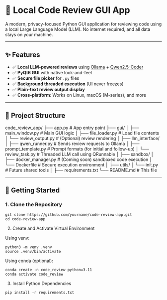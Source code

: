# 🧠 Local Code Review GUI App

A modern, privacy-focused Python GUI application for reviewing code using a local Large Language Model (LLM). No internet required, and all data stays on your machine.

---

## ✨ Features

- ✅ **Local LLM-powered reviews** using [Ollama](https://ollama.com/) + [Qwen2.5-Coder](https://huggingface.co/Qwen/Qwen1.5-14B-Chat)
- ✅ **PyQt6 GUI** with native look-and-feel
- ✅ **Secure file picker** for `.py` files
- ✅ **Background threaded execution** (UI never freezes)
- ✅ **Plain-text review output display**
- ✅ **Cross-platform**: Works on Linux, macOS (M-series), and more

---

## 📁 Project Structure

code_review_app/
├── app.py # App entry point
├── gui/
│ ├── main_window.py # Main GUI logic
│ ├── file_loader.py # Load file contents
│ └── review_output.py # (Optional) review rendering
│
├── llm_interface/
│ ├── qwen_runner.py # Sends review requests to Ollama
│ ├── prompt_template.py # Prompt formats (for initial and follow-up)
│ └── review_task.py # Threaded LLM call using QRunnable
│
├── sandbox/
│ ├── docker_manager.py # (Coming soon) sandboxed code execution
│ └── Dockerfile # Secure execution environment
│
├── utils/
│ └── init.py # Future shared tools
│
├── requirements.txt
└── README.md # This file


---

## 🚀 Getting Started

### 1. Clone the Repository

```
git clone https://github.com/yourname/code-review-app.git
cd code-review-app
```

2. Create and Activate Virtual Environment

Using venv:
```
python3 -m venv .venv
source .venv/bin/activate
```

Using conda (optional):

```
conda create -n code_review python=3.11
conda activate code_review
```

3. Install Python Dependencies
```
pip install -r requirements.txt
```
